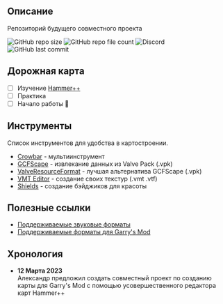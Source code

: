 ## Описание

Репозиторий будущего совместного проекта

![GitHub repo size][info repo size]
![GitHub repo file count][info repo file count]
![Discord][info discord bot commit]
![GitHub last commit][info last commit]

## Дорожная карта

- [ ] Изучение [Hammer++][link hammer++]
- [ ] Практика
- [ ] Начало работы :tada:

## Инструменты

Список инструментов для удобства в картостроении.

- [Crowbar][tool crowbar] - мультиинструмент
- [GCFScape][tool gcfscape] - извлекание данных из Valve Pack (.vpk)
- [ValveResourceFormat][tool valveresourceformat] - лучшая альтернатива GCFScape (.vpk)
- [VMT Editor][tool vmt editor] - создание своих текстур (.vmt .vtf)
- [Shields][tool shields] - создание бэйджиков для красоты

## Полезные ссылки

- [Поддерживаемые звуковые форматы][snd source]
- [Поддерживаемые форматы для Garry's Mod][snd gmod]

## Хронология

- **12 Марта 2023** <br>
Александр предложил создать совместный проект по созданию карты для Garry's Mod с помощью усовершественного редактора карт Hammer++


<!-- Основные ссылки -->
[snd source]: https://gmod-games.thouvest.ovh/documents/sound_supported_formats.htm
[snd gmod]: https://originahl-scripts.com/en/help/gmod-sounds-supported-formats
[tool shields]: https://shields.io
[tool vmt editor]: https://github.com/Dima-369/VMT-Editor/releases
[tool valveresourceformat]: https://github.com/SteamDatabase/ValveResourceFormat/releases
[tool gcfscape]: https://gamebanana.com/tools/26
[tool crowbar]: https://github.com/ZeqMacaw/Crowbar/releases
[link hammer++]: https://github.com/ficool2/HammerPlusPlus-Website/releases

<!-- Информация (Shields.io) -->
[info repo size]: https://img.shields.io/github/repo-size/boxden/hammerplusplus-experience
[info repo file count]: https://img.shields.io/github/directory-file-count/boxden/hammerplusplus-experience
[info discord bot commit]: https://img.shields.io/discord/1044606164823969876
[info last commit]: https://img.shields.io/github/last-commit/boxden/hammerplusplus-experience